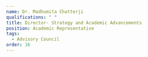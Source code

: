 ```yaml
---
name: Dr. Madhumita Chatterji
qualifications: " "
title: Director- Strategy and Academic Advancements
position: Academic Representative
tags:
  - Advisory Council
order: 16
---
```

